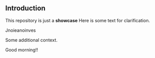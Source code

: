 ## Introduction
This repository is just a **showcase**
Here is some text for clarification.

Jnoieanoinves

Some additional context.

Good morning!!
